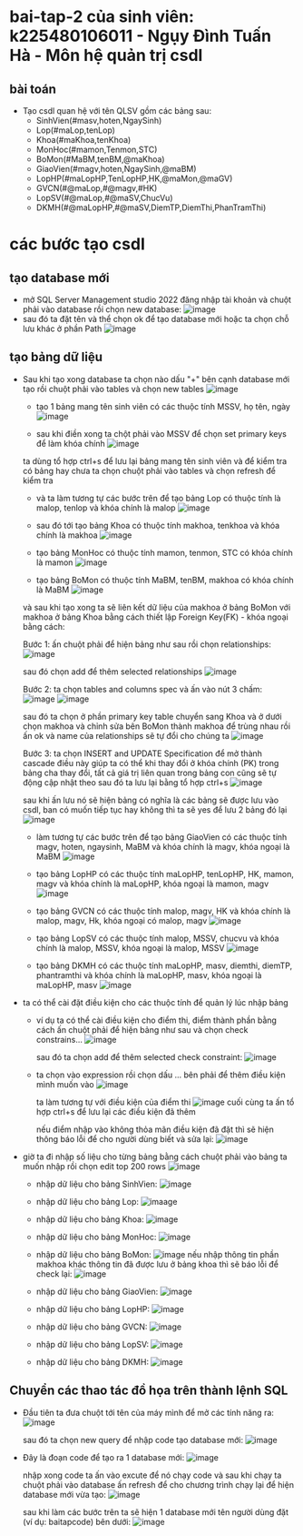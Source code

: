 # bai-tap-2 của sinh viên: k225480106011 - Ngụy Đình Tuấn Hà - Môn hệ quản trị csdl

## bài toán
  - Tạo csdl quan hệ với tên QLSV gồm các bảng sau:
    + SinhVien(#masv,hoten,NgaySinh)
    + Lop(#maLop,tenLop)
    + Khoa(#maKhoa,tenKhoa)
    + MonHoc(#mamon,Tenmon,STC)
    + BoMon(#MaBM,tenBM,@maKhoa)
    + GiaoVien(#magv,hoten,NgaySinh,@maBM)
    + LopHP(#maLopHP,TenLopHP,HK,@maMon,@maGV)
    + GVCN(#@maLop,#@magv,#HK)
    + LopSV(#@maLop,#@maSV,ChucVu)
    + DKMH(#@maLopHP,#@maSV,DiemTP,DiemThi,PhanTramThi)
  # các bước tạo csdl
  ## tạo database mới
  - mở SQL Server Management studio 2022 đăng nhập tài khoản và chuột phải vào database rồi chọn new database:
![image](https://github.com/user-attachments/assets/1b89cd3b-7d91-4adb-85bc-fdd9b1fb1e1c)
  - sau đó ta đặt tên và thể chọn ok để tạo database mới hoặc ta chọn chỗ lưu khác ở phần Path
![image](https://github.com/user-attachments/assets/587527bd-98bd-4ba1-a22e-0b12acf95913)
  ## tạo bảng dữ liệu
  - Sau khi tạo xong database ta chọn nào dấu "+" bên cạnh database mới tạo rồi chuột phải vào tables và chọn new tables
![image](https://github.com/user-attachments/assets/fbfaca8a-fd21-45e1-9025-98445c18608b)
    + tạo 1 bảng mang tên sinh viên có các thuộc tính MSSV, họ tên, ngày
    ![image](https://github.com/user-attachments/assets/ef42ea41-724b-428c-b6b8-dd91a1a562a3)

    + sau khi điền xong ta chột phải vào MSSV để chọn set primary keys để làm khóa chính
    ![image](https://github.com/user-attachments/assets/d19973d4-0e06-4a19-bc5d-010774a99ea6)
    
    ta dùng tổ hợp ctrl+s để lưu lại bảng mang tên sinh viên và để kiểm tra có bảng hay chưa ta chọn chuột phải vào tables và chọn refresh để kiểm tra
    + và ta làm tương tự các bước trên để tạo bảng Lop có thuộc tính là malop, tenlop và khóa chính là malop
    ![image](https://github.com/user-attachments/assets/5af16604-750e-411e-ac4c-7eca4319600d)

    + sau đó tới tạo bảng Khoa có thuộc tính makhoa, tenkhoa và khóa chính là makhoa
    ![image](https://github.com/user-attachments/assets/648dab46-3e19-4842-ae44-e7d6d3bdfb00)


    + tạo bảng MonHoc có thuộc tính mamon, tenmon, STC có khóa chính là mamon
    ![image](https://github.com/user-attachments/assets/e07e9b58-1d20-49e2-bcb2-3894f0ed54da)

    + tạo bảng BoMon có thuộc tính MaBM, tenBM, makhoa có khóa chính là MaBM
    ![image](https://github.com/user-attachments/assets/fb82d174-39a8-4115-a2c6-271dbf1b0684)

    và sau khi tạo xong ta sẽ liên kết dữ liệu của makhoa ở bảng BoMon với makhoa ở bảng Khoa bằng cách thiết lập Foreign Key(FK) - khóa ngoại bằng cách:

      Bước 1: ấn chuột phải để hiện bảng như sau rồi chọn relationships:
      ![image](https://github.com/user-attachments/assets/a4bc1924-ffa8-4864-a772-f91f18fa8985)

      sau đó chọn add để thêm selected relationships
      ![image](https://github.com/user-attachments/assets/ad85ecc0-1545-4e41-8544-b44c3e87e320)

      Bước 2: ta chọn tables and columns spec và ấn vào nút 3 chấm:
      ![image](https://github.com/user-attachments/assets/bbb913eb-9d1f-4ba2-89ac-ac5e28746471)
      ![image](https://github.com/user-attachments/assets/e5d0c7a7-2250-4256-985b-e40f86118634)

      sau đó ta chọn ở phần primary key table chuyển sang Khoa và ở dưới chọn makhoa và chỉnh sửa bên BoMon thành makhoa để trùng nhau rồi ấn ok và name của relationships sẽ tự đổi cho chúng ta
      ![image](https://github.com/user-attachments/assets/f81bb8a7-dac3-4f44-a265-3dcfc52b0b1b)

      Bước 3: ta chọn INSERT and UPDATE Specification để mở thành cascade điều này giúp ta có thể khi thay đổi ở khóa chính (PK) trong bảng cha thay đổi, tất cả giá trị liên quan trong bảng con cũng sẽ tự động cập nhật theo sau đó ta lưu lại bằng tổ hợp ctrl+s 
      ![image](https://github.com/user-attachments/assets/3e0e082f-36fb-4901-a377-0b74bcda6ab2)

      sau khi ấn lưu nó sẽ hiện bảng có nghĩa là các bảng sẽ được lưu vào csdl, ban có muốn tiếp tục hay không thì ta sẽ yes để lưu 2 bảng đó lại
      ![image](https://github.com/user-attachments/assets/a153e298-6cf7-40b9-ae4f-11c4329c0b64)

      + làm tương tự các bước trên để tạo bảng GiaoVien có các thuộc tính magv, hoten, ngaysinh, MaBM và khóa chính là magv, khóa ngoại là MaBM
      ![image](https://github.com/user-attachments/assets/1011b7f8-0085-4598-9d51-d076d33c27da)
    
      + tạo bảng LopHP có các thuộc tính maLopHP, tenLopHP, HK, mamon, magv và khóa chính là maLopHP, khóa ngoại là mamon, magv
      ![image](https://github.com/user-attachments/assets/60db063d-a7b3-4728-b3f7-060bd086c8c5)

      + tạo bảng GVCN có các thuộc tính malop, magv, HK và khóa chính là malop, magv, Hk, khóa ngoại có malop, magv
      ![image](https://github.com/user-attachments/assets/ff90729d-70da-4b99-b773-88c9db67cea5)

      + tạo bảng LopSV có các thuộc tính malop, MSSV, chucvu và khóa chính là malop, MSSV, khóa ngoại là malop, MSSV
      ![image](https://github.com/user-attachments/assets/829513f7-c2c5-4dd3-a5ba-13f68508b19d)

      + tạo bảng DKMH có các thuộc tính maLopHP, masv, diemthi, diemTP, phantramthi và khóa chính là maLopHP, masv,  khóa ngoại là maLopHP, masv
      ![image](https://github.com/user-attachments/assets/6b3f8cfc-db70-4eb0-989b-983d2293a07e)

- ta có thể cài đặt điều kiện cho các thuộc tính để quản lý lúc nhập bảng
  + ví dụ ta có thể cài điều kiện cho điểm thi, điểm thành phần bằng cách ấn chuột phải để hiện bảng như sau và chọn check constrains...
  ![image](https://github.com/user-attachments/assets/5efadd23-da39-41ae-9654-f77c57b5442a)

    sau đó ta chọn add để thêm selected check constraint:
    ![image](https://github.com/user-attachments/assets/c5101d93-65b5-4fdb-b862-7a8798257eb8)

  + ta chọn vào expression rồi chọn dấu ... bên phải để thêm điều kiện mình muốn vào
  ![image](https://github.com/user-attachments/assets/13d19232-41c5-4ba5-bbea-596ba3c51fd7)

    ta làm tương tự với điều kiện của điểm thi
    ![image](https://github.com/user-attachments/assets/3c7ebb6d-e6b3-4f49-be3a-e63d02b7daeb)
    cuối cùng ta ấn tổ hợp ctrl+s để lưu lại các điều kiện đã thêm
    
    nếu điểm nhập vào không thỏa mãn điều kiện đã đặt thì sẽ hiện thông báo lỗi để cho người dùng biết và sửa lại:
    ![image](https://github.com/user-attachments/assets/e73272b8-bfc8-49f3-be81-3f496f5743de)

- giờ ta đi nhập số liệu cho từng bảng bằng cách chuột phải vào bảng ta muốn nhập rồi chọn edit top 200 rows
  ![image](https://github.com/user-attachments/assets/5903cb3b-e44c-4efd-bf02-a74ed2c168c3)

  + nhập dữ liệu cho bảng SinhVien:
  ![image](https://github.com/user-attachments/assets/6667ae05-aaf0-4263-bb05-39cf2407ea99)

  + nhập dữ liệu cho bảng Lop:
  ![imaage](https://github.com/user-attachments/assets/e6a821de-aa4a-4763-a950-47e9a68fff7d)

  + nhập dữ liệu cho bảng Khoa:
  ![image](https://github.com/user-attachments/assets/026ca67f-5443-4132-b246-f45fd0e2b08a)

  + nhập dữ liệu cho bảng MonHoc:
  ![image](https://github.com/user-attachments/assets/076dbb3d-42c6-41c8-b71a-a29dd50ca1d2)

  + nhập dữ liệu cho bảng BoMon:
  ![image](https://github.com/user-attachments/assets/294adbc2-9959-4d9d-bcfa-4537bc8754fa)
  nếu nhập thông tin phần makhoa khác thông tin đã được lưu ở bảng khoa thì sẽ báo lỗi để check lại:
  ![image](https://github.com/user-attachments/assets/45a2e780-34a8-425e-9d20-820badd044ad)

  + nhập dữ liệu cho bảng GiaoVien:
  ![image](https://github.com/user-attachments/assets/c13f2172-f753-4ee9-8afa-91ea9fe603da)

  + nhập dữ liệu cho bảng LopHP:
  ![image](https://github.com/user-attachments/assets/ea80000f-2e47-47df-b410-671815e466b0)

  + nhập dữ liệu cho bảng GVCN:
  ![image](https://github.com/user-attachments/assets/68d43dea-face-4c92-9b90-849519acb87b)

  + nhập dữ liệu cho bảng LopSV:
  ![image](https://github.com/user-attachments/assets/86e0e142-baa3-4063-b370-be1faa59b0fa)

  + nhập dữ liệu cho bảng DKMH:
  ![image](https://github.com/user-attachments/assets/d6ad7a8e-906e-494f-89c6-f10ebd546a8f)

## Chuyển các thao tác đồ họa trên thành lệnh SQL
- Đầu tiên ta đưa chuột tới tên của máy mình để mở các tính năng ra:
  ![image](https://github.com/user-attachments/assets/52bc2880-b23e-423c-a9e7-e3b34a526f60)
  
  sau đó ta chọn new query để nhập code tạo database mới:
  ![image](https://github.com/user-attachments/assets/4d50ce44-a5ac-4d15-a241-aa54f4d890d7)

- Đây là đoạn code để tạo ra 1 database mới:
![image](https://github.com/user-attachments/assets/e131d6cd-ee77-43e6-a142-74f3570fa2ee)

  nhập xong code ta ấn vào excute để nó chạy code và sau khi chạy ta chuột phải vào database ấn refresh để cho chương trình chạy lại để hiện database mới vừa tạo:
  ![image](https://github.com/user-attachments/assets/61654c94-1457-4620-ae18-39cc9c40ed81)

  sau khi làm các bước trên ta sẽ hiện 1 database mới tên người dùng đặt (ví dụ: baitapcode) bên dưới:
  ![image](https://github.com/user-attachments/assets/03965d93-a24c-4652-9fe0-a9e0694d11b6)































      


    







